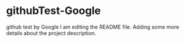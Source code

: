 # githubTest-Google
github test by Google
I am editing the README file. Adding some more details about the project description.
